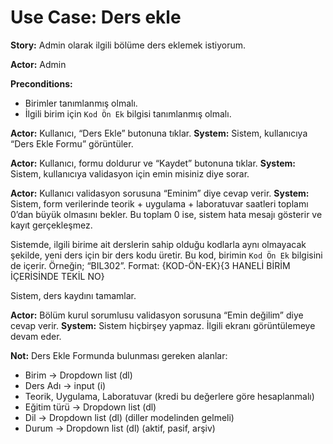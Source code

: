 Use Case: Ders ekle
============

**Story:** Admin olarak ilgili bölüme ders eklemek istiyorum.

**Actor:** Admin

**Preconditions:**

- Birimler tanımlanmış olmalı.
- İlgili birim için `Kod Ön Ek` bilgisi tanımlanmış olmalı.

**Actor:** Kullanıcı, “Ders Ekle” butonuna tıklar.
**System:** Sistem, kullanıcıya “Ders Ekle Formu” görüntüler.

**Actor:** Kullanıcı, formu doldurur ve “Kaydet” butonuna tıklar.
**System:** Sistem, kullanıcıya validasyon için emin misiniz diye sorar.

**Actor:** Kullanıcı validasyon sorusuna “Eminim” diye cevap verir.
**System:** Sistem, form verilerinde teorik + uygulama + laboratuvar saatleri
toplamı 0’dan büyük olmasını bekler. Bu toplam 0 ise, sistem hata mesajı
gösterir ve kayıt gerçekleşmez.

Sistemde, ilgili birime ait derslerin sahip olduğu kodlarla aynı olmayacak
şekilde, yeni ders için bir ders kodu üretir. Bu kod, birimin `Kod Ön Ek`
bilgisini de içerir. Örneğin; “BIL302”. Format: {KOD-ÖN-EK}{3 HANELİ BİRİM
İÇERİSİNDE TEKİL NO}

Sistem, ders kaydını tamamlar.

**Actor:** Bölüm kurul sorumlusu validasyon sorusuna “Emin değilim” diye cevap
verir.
**System:** Sistem hiçbirşey yapmaz. İlgili ekranı görüntülemeye devam
eder.

**Not:** Ders Ekle Formunda bulunması gereken alanlar:

- Birim -> Dropdown list (dl)
- Ders Adı -> input (i)
- Teorik, Uygulama, Laboratuvar (kredi bu değerlere göre hesaplanmalı)
- Eğitim türü -> Dropdown list (dl)
- Dil -> Dropdown list (dl) (diller modelinden gelmeli)
- Durum -> Dropdown list (dl) (aktif, pasif, arşiv)